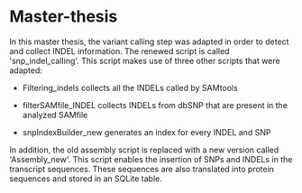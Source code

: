 # Master-thesis

In this master thesis, the variant calling step was adapted in order to detect and collect INDEL information. The renewed script is called 'snp_indel_calling'. This script makes use of three other scripts that were adapted: 

- Filtering_indels collects all the INDELs called by SAMtools

- filterSAMfile_INDEL collects  INDELs from dbSNP that are present in the analyzed SAMfile

- snpIndexBuilder_new generates  an index for every INDEL and SNP

In addition, the old assembly script is replaced with a new version called 'Assembly_new'. This script enables the insertion of SNPs and INDELs in the  transcript sequences. These sequences are also translated into protein sequences and stored in an SQLite table. 
